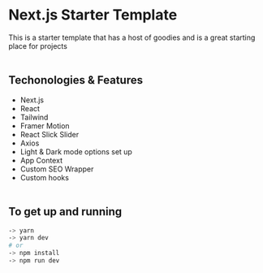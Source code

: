 # Next.js Starter Template

This is a starter template that has a host of goodies and is a great starting place for projects
<br/>
<br/>

## Techonologies & Features

- Next.js
- React
- Tailwind
- Framer Motion
- React Slick Slider
- Axios
- Light & Dark mode options set up
- App Context
- Custom SEO Wrapper
- Custom hooks
  <br/>
  <br/>

## To get up and running

```bash
-> yarn
-> yarn dev
# or
-> npm install
-> npm run dev
```
